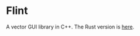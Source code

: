# Flint
A vector GUI library in C++. The Rust version is [here](https://github.com/floppyhammer/wgpu-demo).
